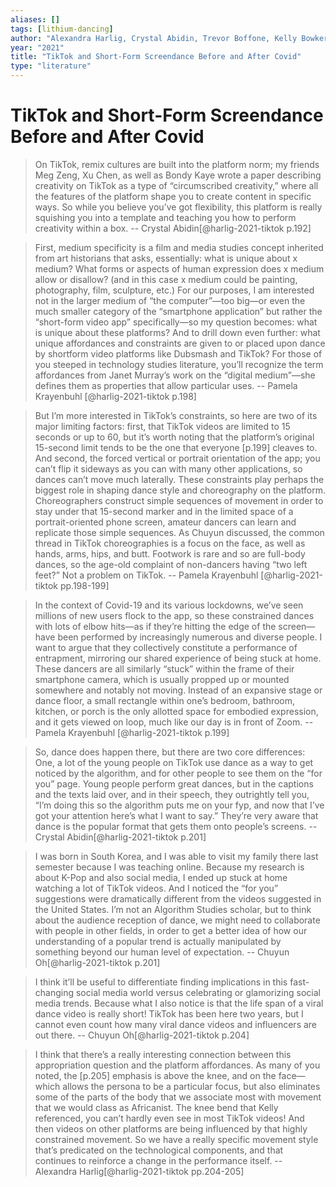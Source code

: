 ```yaml
---
aliases: []
tags: [lithium-dancing]
author: "Alexandra Harlig, Crystal Abidin, Trevor Boffone, Kelly Bowker, Colette Eloi, Pamela Krayenbuhl, Chuyun Oh"
year: "2021"
title: "TikTok and Short-Form Screendance Before and After Covid"
type: "literature"
---
```



# TikTok and Short-Form Screendance Before and After Covid

> On TikTok, remix cultures are built into the platform norm; my friends Meg Zeng, Xu Chen, as well as Bondy Kaye wrote a paper describing creativity on TikTok as a type of “circumscribed creativity,” where all the features of the platform shape you to create content in specific ways. So while you believe you’ve got flexibility, this platform is really squishing you into a template and teaching you how to perform creativity within a box. -- Crystal Abidin[@harlig-2021-tiktok p.192]

> First, medium specificity is a film and media studies concept inherited from art historians that asks, essentially: what is unique about x medium? What forms or aspects of human expression does x medium allow or disallow? (and in this case x medium could be painting, photography, film, sculpture, etc.) For our purposes, I am interested not in the larger medium of “the computer”—too big—or even the much smaller category of the “smartphone application” but rather the “short-form video app” specifically—so my question becomes: what is unique about these platforms? And to drill down even further: what unique affordances and constraints are given to or placed upon dance by shortform video platforms like Dubsmash and TikTok? For those of you steeped in technology studies literature, you’ll recognize the term affordances from Janet Murray’s work on the “digital medium”—she defines them as properties that allow particular uses. -- Pamela Krayenbuhl [@harlig-2021-tiktok p.198]

> But I’m more interested in TikTok’s constraints, so here are two of its major limiting factors: first, that TikTok videos are limited to 15 seconds or up to 60, but it’s worth noting that the platform’s original 15-second limit tends to be the one that everyone [p.199] cleaves to. And second, the forced vertical or portrait orientation of the app; you can’t flip it sideways as you can with many other applications, so dances can’t move much laterally. These constraints play perhaps the biggest role in shaping dance style and choreography on the platform. Choreographers construct simple sequences of movement in order to stay under that 15-second marker and in the limited space of a portrait-oriented phone screen, amateur dancers can learn and replicate those simple sequences. As Chuyun discussed, the common thread in TikTok choreographies is a focus on the face, as well as hands, arms, hips, and butt. Footwork is rare and so are full-body dances, so the age-old complaint of non-dancers having “two left feet?” Not a problem on TikTok. -- Pamela Krayenbuhl [@harlig-2021-tiktok pp.198-199]

> In the context of Covid-19 and its various lockdowns, we’ve seen millions of new users flock to the app, so these constrained dances with lots of elbow hits—as if they’re hitting the edge of the screen—have been performed by increasingly numerous and diverse people. I want to argue that they collectively constitute a performance of entrapment, mirroring our shared experience of being stuck at home. These dancers are all similarly “stuck” within the frame of their smartphone camera, which is usually propped up or mounted somewhere and notably not moving. Instead of an expansive stage or dance floor, a small rectangle within one’s bedroom, bathroom, kitchen, or porch is the only allotted space for embodied expression, and it gets viewed on loop, much like our day is in front of Zoom. -- Pamela Krayenbuhl [@harlig-2021-tiktok p.199] 

> So, dance does happen there, but there are two core differences: One, a lot of the young people on TikTok use dance as a way to get noticed by the algorithm, and for other people to see them on the “for you” page. Young people perform great dances, but in the captions and the texts laid over, and in their speech, they outrightly tell you, “I’m doing this so the algorithm puts me on your fyp, and now that I’ve got your attention here’s what I want to say.” They’re very aware that dance is the popular format that gets them onto people’s screens. -- Crystal Abidin[@harlig-2021-tiktok p.201]

> I was born in South Korea, and I was able to visit my family there last semester because I was teaching online. Because my research is about K-Pop and also social media, I ended up stuck at home watching a lot of TikTok videos. And I noticed the “for you” suggestions were dramatically different from the videos suggested in the United States. I’m not an Algorithm Studies scholar, but to think about the audience reception of dance, we might need to collaborate with people in other fields, in order to get a better idea of how our understanding of a popular trend is actually manipulated by something beyond our human level of expectation. -- Chuyun Oh[@harlig-2021-tiktok p.201]

> I think it’ll be useful to differentiate finding implications in this fast-changing social media world versus celebrating or glamorizing social media trends. Because what I also notice is that the life span of a viral dance video is really short! TikTok has been here two years, but I cannot even count how many viral dance videos and influencers are out there. -- Chuyun Oh[@harlig-2021-tiktok p.204]

> I think that there’s a really interesting connection between this appropriation question and the platform affordances. As many of you noted, the [p.205] emphasis is above the knee, and on the face—which allows the persona to be a particular focus, but also eliminates some of the parts of the body that we associate most with movement that we would class as Africanist. The knee bend that Kelly referenced, you can’t hardly even see in most TikTok videos! And then videos on other platforms are being influenced by that highly constrained movement. So we have a really specific movement style that’s predicated on the technological components, and that continues to reinforce a change in the performance itself.  -- Alexandra Harlig[@harlig-2021-tiktok pp.204-205]

